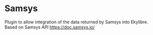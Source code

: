 # Samsys

Plugin to allow integration of the data returned by Samsys into Ekylibre.
Based on Samsys API https://doc.samsys.io/

